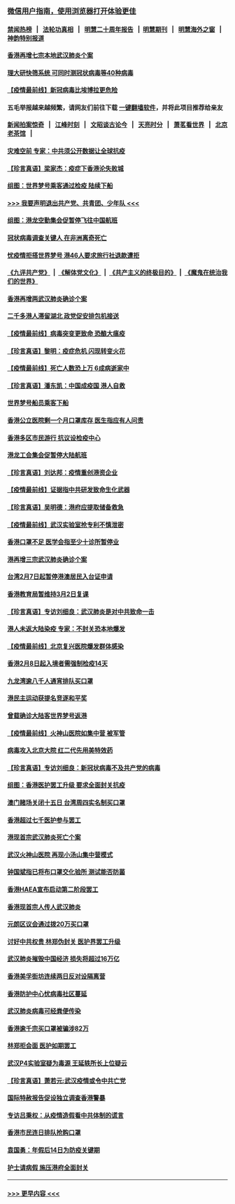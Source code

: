 ### [微信用户指南，使用浏览器打开体验更佳](https://github.com/gfw-breaker/banned-news1/blob/master/indexes/wechat-guide.md?t=0)
#### [禁闻热榜](热点新闻.md?t=0)  &nbsp;&nbsp;|&nbsp;&nbsp; [法轮功真相](https://github.com/gfw-breaker/truth/blob/master/README.md?t=0) &nbsp;&nbsp;|&nbsp;&nbsp; [明慧二十周年报告](https://github.com/gfw-breaker/mh-reports/blob/master/README.md?t=0) &nbsp;&nbsp;|&nbsp;&nbsp;[明慧期刊](https://github.com/gfw-breaker/mh-qikan) &nbsp;&nbsp;|&nbsp;&nbsp; [明慧海外之窗](https://github.com/gfw-breaker/mh-news/blob/master/README.md?t=0) &nbsp;&nbsp;|&nbsp;&nbsp; [神韵特别报道](https://github.com/gfw-breaker/mh-news/blob/master/shenyun.md?t=0)
#### [香港再增七宗本地武汉肺炎个案](../pages/nsc415/n11862405.md?t=02121044) 
#### [理大研快筛系统 可同时测冠状病毒等40种病毒](../pages/nsc415/n11862376.md?t=02121044) 
#### [【疫情最前线】新冠病毒比埃博拉更危险](../pages/nsc415/n11862199.md?t=02121044) 
#### 五毛举报越来越频繁，请网友们前往下载 [一键翻墙软件](https://github.com/gfw-breaker/ssr-accounts)，并将此项目推荐给亲友
#### [新闻拍案惊奇](https://github.com/gfw-breaker/banned-news1/blob/master/pages/link4.md) &nbsp;&nbsp;|&nbsp;&nbsp; [江峰时刻](https://github.com/gfw-breaker/banned-news1/blob/master/pages/link4.md) &nbsp;&nbsp;|&nbsp;&nbsp; [文昭谈古论今](https://github.com/gfw-breaker/banned-news1/blob/master/pages/link4.md) &nbsp;&nbsp;|&nbsp;&nbsp; [天亮时分](https://github.com/gfw-breaker/banned-news1/blob/master/pages/link4.md) &nbsp;&nbsp;|&nbsp;&nbsp; [萧茗看世界](https://github.com/gfw-breaker/banned-news1/blob/master/pages/link4.md) &nbsp;&nbsp;|&nbsp;&nbsp; [北京老茶馆](https://github.com/gfw-breaker/banned-news1/blob/master/pages/link4.md) &nbsp;&nbsp;|&nbsp;&nbsp; 
#### [灾难空前 专家：中共须公开数据让全球抗疫](../pages/nsc415/n11862162.md?t=02121044) 
#### [【珍言真语】梁家杰：疫症下香港沦失败城](../pages/nsc415/n11861588.md?t=02121044) 
#### [组图：世界梦号乘客通过检疫 陆续下船](../pages/nsc415/n11858302.md?t=02121044) 
#### [>>> 我要声明退出共产党、共青团、少年队 <<<](https://github.com/begood0513/goodnews/blob/master/quit/letter.md) 
#### [组图：港龙空勤集会促暂停飞往中国航班](../pages/nsc415/n11858190.md?t=02121044) 
#### [冠状病毒调查关键人 在非洲离奇死亡](../pages/nsc415/n11859798.md?t=02121044) 
#### [忧疫情拒搭世界梦号 港46人要求旅行社退款遭拒](../pages/nsc415/n11859849.md?t=02121044) 
#### [《九评共产党》](https://github.com/begood0513/9ping.md/blob/master/README.md) &nbsp;|&nbsp; [《解体党文化》](../../../../jtdwh.md/blob/master/README.md)  &nbsp;|&nbsp; [《共产主义的终极目的》](../../../../gczydzjmd.md/blob/master/README.md) &nbsp;|&nbsp; [《魔鬼在统治我们的世界》](../../../../mgztzwmdsj.md/blob/master/README.md) 
#### [香港再增两武汉肺炎确诊个案](../pages/nsc415/n11859833.md?t=02121044) 
#### [二千多港人滞留湖北 政党促安排包机接送](../pages/nsc415/n11859831.md?t=02121044) 
#### [【疫情最前线】病毒突变更致命 恐酿大瘟疫](../pages/nsc415/n11859604.md?t=02121044) 
#### [【珍言真语】黎明：疫症危机 闪现转变火花](../pages/nsc415/n11859199.md?t=02121044) 
#### [【疫情最前线】死亡人数恐上万 6成病逝家中](../pages/nsc415/n11856687.md?t=02121044) 
#### [【珍言真语】潘东凯：中国成疫国 港人自救](../pages/nsc415/n11856962.md?t=02121044) 
#### [世界梦号船员乘客下船](../pages/nsc415/n11856883.md?t=02121044) 
#### [香港公立医院剩一个月口罩库存 医生指应有人问责](../pages/nsc415/n11856875.md?t=02121044) 
#### [香港多区市民游行 抗议设检疫中心](../pages/nsc415/n11856866.md?t=02121044) 
#### [港龙工会集会促暂停大陆航班](../pages/nsc415/n11856840.md?t=02121044) 
#### [【珍言真语】刘达邦：疫情重创港资企业](../pages/nsc415/n11854274.md?t=02121044) 
#### [【疫情最前线】证据指中共研发致命生化武器](../pages/nsc415/n11853087.md?t=02121044) 
#### [【珍言真语】吴明德：港府应提取储备救急](../pages/nsc415/n11852734.md?t=02121044) 
#### [【疫情最前线】武汉实验室抢专利不慎泄密](../pages/nsc415/n11850310.md?t=02121044) 
#### [香港口罩不足 医学会指至少十诊所暂停业](../pages/nsc415/n11850301.md?t=02121044) 
#### [港再增三宗武汉肺炎确诊个案](../pages/nsc415/n11850328.md?t=02121044) 
#### [台湾2月7日起暂停港澳居民入台证申请](../pages/nsc415/n11850304.md?t=02121044) 
#### [香港教育局暂维持3月2日复课](../pages/nsc415/n11850260.md?t=02121044) 
#### [【珍言真语】专访刘细良：武汉肺炎是对中共致命一击](../pages/nsc415/n11849934.md?t=02121044) 
#### [港人未返大陆染疫 专家：不封关恐本地爆发](../pages/nsc415/n11848021.md?t=02121044) 
#### [【疫情最前线】北京复兴医院爆发群体感染](../pages/nsc415/n11847626.md?t=02121044) 
#### [香港2月8日起入境者需强制检疫14天](../pages/nsc415/n11847658.md?t=02121044) 
#### [九龙湾逾八千人通宵排队买口罩](../pages/nsc415/n11847647.md?t=02121044) 
#### [港民主运动获提名竞逐和平奖](../pages/nsc415/n11847633.md?t=02121044) 
#### [曾载确诊大陆客世界梦号返港](../pages/nsc415/n11847608.md?t=02121044) 
#### [【疫情最前线】火神山医院如集中营 被军管](../pages/nsc415/n11847524.md?t=02121044) 
#### [病毒攻入北京大院 红二代先用美特效药](../pages/nsc415/n11847427.md?t=02121044) 
#### [【珍言真语】专访刘细良：新冠状病毒不及共产党的病毒](../pages/nsc415/n11847164.md?t=02121044) 
#### [组图：香港医护罢工升级 要求全面封关抗疫](../pages/nsc415/n11844107.md?t=02121044) 
#### [澳门赌场关闭十五日 台湾周四实名制买口罩](../pages/nsc415/n11845083.md?t=02121044) 
#### [香港超过七千医护参与罢工](../pages/nsc415/n11845051.md?t=02121044) 
#### [港现首宗武汉肺炎死亡个案](../pages/nsc415/n11844998.md?t=02121044) 
#### [武汉火神山医院 再现小汤山集中营模式](../pages/nsc415/n11844763.md?t=02121044) 
#### [钟国斌指已将布口罩交化验所 测试能否防菌](../pages/nsc415/n11842783.md?t=02121044) 
#### [香港HAEA宣布启动第二阶段罢工](../pages/nsc415/n11842723.md?t=02121044) 
#### [香港现首宗人传人武汉肺炎](../pages/nsc415/n11842766.md?t=02121044) 
#### [元朗区议会通过拨20万买口罩](../pages/nsc415/n11842754.md?t=02121044) 
#### [讨好中共权贵 林郑伪封关 医护界罢工升级](../pages/nsc415/n11842359.md?t=02121044) 
#### [武汉肺炎摧毁中国经济 损失将超过16万亿](../pages/nsc415/n11839723.md?t=02121044) 
#### [香港美孚街坊连续两日反对设隔离营](../pages/nsc415/n11839962.md?t=02121044) 
#### [香港防护中心忧病毒社区蔓延](../pages/nsc415/n11839933.md?t=02121044) 
#### [武汉肺炎病毒可经粪便传染](../pages/nsc415/n11839939.md?t=02121044) 
#### [香港逾千宗买口罩被骗涉82万](../pages/nsc415/n11839914.md?t=02121044) 
#### [林郑拒会面 医护如期罢工](../pages/nsc415/n11839892.md?t=02121044) 
#### [武汉P4实验室疑为毒源 王延轶所长上位疑云](../pages/nsc415/n11835543.md?t=02121044) 
#### [【珍言真语】萧若元:武汉疫情或令中共亡党](../pages/nsc415/n11829394.md?t=02121044) 
#### [国际特赦报告促设独立调查香港警暴](../pages/nsc415/n11833845.md?t=02121044) 
#### [专访吕秉权：从疫情造假看中共体制的谎言](../pages/nsc415/n11833813.md?t=02121044) 
#### [香港市民连日排队抢购口罩](../pages/nsc415/n11833794.md?t=02121044) 
#### [袁国勇：年假后14日为防疫关键期](../pages/nsc415/n11831088.md?t=02121044) 
#### [护士请病假 施压港府全面封关](../pages/nsc415/n11831030.md?t=02121044) 

----
#### [ >>> 更早内容 <<< ](../indexes/nsc415-earlier.md)
